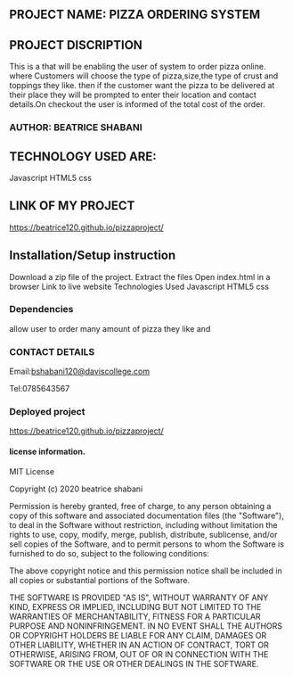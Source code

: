 
## PROJECT NAME: PIZZA ORDERING SYSTEM
## PROJECT DISCRIPTION

This is a that will be enabling the user of system to order pizza online. where Customers will choose the type of pizza,size,the type of crust and  toppings they like. then if the customer want the pizza to be delivered at their place they will be prompted to enter their location and contact details.On checkout the user is informed of the total cost of the order.

### AUTHOR: BEATRICE SHABANI

## TECHNOLOGY USED ARE:

Javascript
HTML5
css

## LINK OF MY PROJECT

 https://beatrice120.github.io/pizzaproject/

## Installation/Setup instruction

 Download a zip file of the project.
Extract the files
Open index.html in a browser
Link to live website
Technologies Used
Javascript
HTML5
css
###  Dependencies
allow user to order many amount of pizza they like and

### CONTACT DETAILS
Email:bshabani120@daviscollege.com

Tel:0785643567



### Deployed project

 https://beatrice120.github.io/pizzaproject/

 
 #### license information.

MIT License

Copyright (c) 2020 beatrice shabani

Permission is hereby granted, free of charge, to any person obtaining a copy
of this software and associated documentation files (the "Software"), to deal
in the Software without restriction, including without limitation the rights
to use, copy, modify, merge, publish, distribute, sublicense, and/or sell
copies of the Software, and to permit persons to whom the Software is
furnished to do so, subject to the following conditions:

The above copyright notice and this permission notice shall be included in all
copies or substantial portions of the Software.

THE SOFTWARE IS PROVIDED "AS IS", WITHOUT WARRANTY OF ANY KIND, EXPRESS OR
IMPLIED, INCLUDING BUT NOT LIMITED TO THE WARRANTIES OF MERCHANTABILITY,
FITNESS FOR A PARTICULAR PURPOSE AND NONINFRINGEMENT. IN NO EVENT SHALL THE
AUTHORS OR COPYRIGHT HOLDERS BE LIABLE FOR ANY CLAIM, DAMAGES OR OTHER
LIABILITY, WHETHER IN AN ACTION OF CONTRACT, TORT OR OTHERWISE, ARISING FROM,
OUT OF OR IN CONNECTION WITH THE SOFTWARE OR THE USE OR OTHER DEALINGS IN THE
SOFTWARE.
